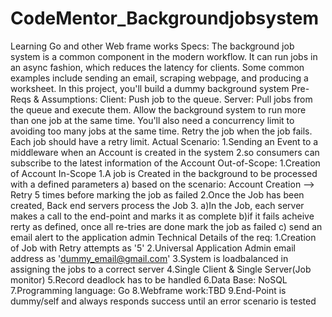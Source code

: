 # CodeMentor_Backgroundjobsystem
Learning Go and other Web frame works
Specs:
The background job system is a common component in the modern workflow. It can run jobs in an async fashion, which reduces the latency for clients. Some common examples include sending an email, scraping webpage, and producing a worksheet. In this project, you'll build a dummy background system
Pre-Reqs & Assumptions:
Client:
     Push job to the queue.
Server:
Pull jobs from the queue and execute them.
Allow the background system to run more than one job at the same time. You'll also need a concurrency limit to avoiding too many jobs at the same time.
Retry the job when the job fails. Each job should have a retry limit.
Actual Scenario:
1.Sending an Event to a middleware when an Account is created in the system
2.so consumers can subscribe to the latest information of the Account
Out-of-Scope:
1.Creation of Account
In-Scope
1.A job is Created in the background to be processed with a defined parameters
    a) based on  the scenario: Account Creation --> Retry 5 times before marking the job as failed
2.Once the Job has been created, Back end servers process the Job
3.
   a)In the Job, each server makes a call to the end-point and marks it as complete
   b)if it fails acheive rerty as defined, once all re-tries are done mark the job as failed
   c) send an email alert to the application admin
Technical Details of the req:
1.Creation of Job with Retry attempts as '5'
2.Universal Application Admin email address as 'dummy_email@gmail.com'
3.System is loadbalanced in assigning the jobs to a correct server
4.Single Client & Single Server(Job monitor)
5.Record deadlock has to be handled
6.Data Base: NoSQL
7.Programming language: Go
8.Webframe work:TBD
9.End-Point is dummy/self and always responds success until an error scenario is tested

